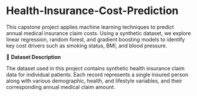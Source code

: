 # Health-Insurance-Cost-Prediction
This capstone project applies machine learning techniques to predict annual medical insurance claim costs. Using a synthetic dataset, we explore linear regression, random forest, and gradient boosting models to identify key cost drivers such as smoking status, BMI, and blood pressure.


📁 **Dataset Description**

The dataset used in this project contains synthetic health insurance claim data for individual patients. Each record represents a single insured person along with various demographic, health, and lifestyle variables, and their corresponding annual medical claim amount.
